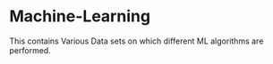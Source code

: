 # Machine-Learning

This contains Various Data sets on which different ML algorithms are performed.
